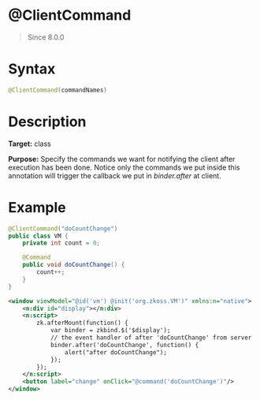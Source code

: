 # @ClientCommand
> Since 8.0.0

Syntax
======

```java
@ClientCommand(commandNames)
```

Description
===========

**Target:** class

**Purpose:** Specify the commands we want for notifying the client after execution has been done. Notice only the commands we put inside this annotation will trigger the callback we put in *binder.after* at client.

Example
=======

```java
@ClientCommand("doCountChange")
public class VM {
    private int count = 0;

    @Command
    public void doCountChange() {
        count++;
    }
}
```

```xml
<window viewModel="@id('vm') @init('org.zkoss.VM')" xmlns:n="native">
    <n:div id="display"></n:div>
    <n:script>
        zk.afterMount(function() {
            var binder = zkbind.$('$display');
            // the event handler of after 'doCountChange' from server
            binder.after('doCountChange', function() {
                alert("after doCountChange");
            });
        });
    </n:script>
    <button label="change" onClick="@command('doCountChange')"/>
</window>
```


